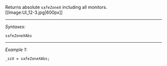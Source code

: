 Returns absolute `safeZoneX` including all monitors. 
<br>[[Image:UI_12-3.jpg|600px]]


---
*Syntaxes:*

`safeZoneXAbs`

---
*Example 1:*

```sqf
_szX = safeZoneXAbs;
```